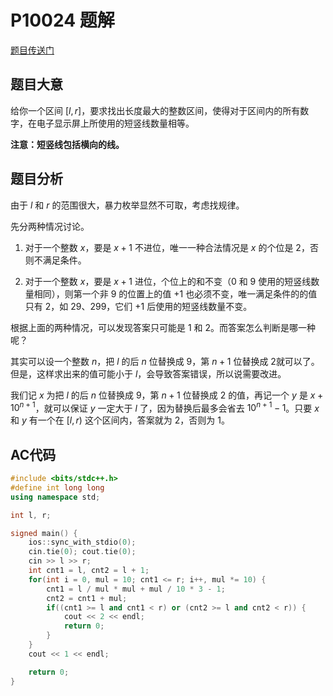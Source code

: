 # P10024 题解

[题目传送门](https://www.luogu.com.cn/problem/P10024)

## 题目大意

给你一个区间 $[l,r]$，要求找出长度最大的整数区间，使得对于区间内的所有数字，在电子显示屏上所使用的短竖线数量相等。

**注意：短竖线包括横向的线。**

## 题目分析

由于 $l$ 和 $r$ 的范围很大，暴力枚举显然不可取，考虑找规律。

先分两种情况讨论。

1. 对于一个整数 $x$，要是 $x+1$ 不进位，唯一一种合法情况是 $x$ 的个位是 $2$，否则不满足条件。

2. 对于一个整数 $x$，要是 $x+1$ 进位，个位上的和不变（$0$ 和 $9$ 使用的短竖线数量相同），则第一个非 $9$ 的位置上的值 $+1$ 也必须不变，唯一满足条件的的值只有 $2$，如 $29$、$299$，它们 $+1$ 后使用的短竖线数量不变。


根据上面的两种情况，可以发现答案只可能是 $1$ 和 $2$。而答案怎么判断是哪一种呢？

其实可以设一个整数 $n$，把 $l$ 的后 $n$ 位替换成 $9$，第 $n+1$ 位替换成 $2$就可以了。但是，这样求出来的值可能小于 $l$，会导致答案错误，所以说需要改进。

我们记 $x$ 为把 $l$ 的后 $n$ 位替换成 $9$，第 $n+1$ 位替换成 $2$ 的值，再记一个 $y$ 是 $x+10^{n+1}$，就可以保证 $y$ 一定大于 $l$ 了，因为替换后最多会省去 $10^{n+1}-1$。只要 $x$ 和 $y$ 有一个在 $[l,r)$ 这个区间内，答案就为 $2$，否则为 $1$。

## AC代码

```cpp
#include <bits/stdc++.h> 
#define int long long
using namespace std;

int l, r;

signed main() {
	ios::sync_with_stdio(0);
	cin.tie(0); cout.tie(0); 
	cin >> l >> r;
	int cnt1 = l, cnt2 = l + 1;
	for(int i = 0, mul = 10; cnt1 <= r; i++, mul *= 10) {
		cnt1 = l / mul * mul + mul / 10 * 3 - 1;
		cnt2 = cnt1 + mul;
		if((cnt1 >= l and cnt1 < r) or (cnt2 >= l and cnt2 < r)) {
			cout << 2 << endl;
			return 0;
		}
	}
	cout << 1 << endl;

	return 0;
}

```